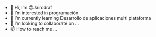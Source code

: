 - 👋 Hi, I’m @Jairodraf
- 👀 I’m interested in programación
- 🌱 I’m currently learning Desarrollo de aplicaciones multi plataforma
- 💞️ I’m looking to collaborate on ...
- 📫 How to reach me ...

<!---
Jairodraf/Jairodraf is a ✨ special ✨ repository because its `README.md` (this file) appears on your GitHub profile.
You can click the Preview link to take a look at your changes.
--->

